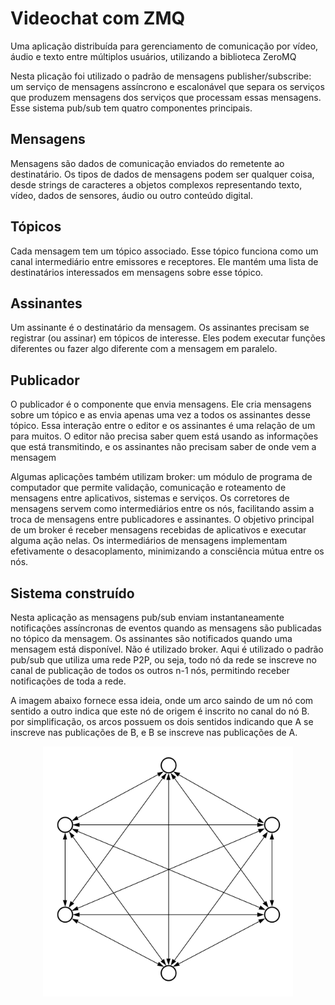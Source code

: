 # Videochat com ZMQ
Uma aplicação distribuída para gerenciamento de comunicação por vídeo, áudio e texto entre múltiplos usuários, utilizando a biblioteca ZeroMQ

Nesta plicação foi utilizado o padrão de mensagens publisher/subscribe: um serviço de mensagens assíncrono e escalonável que separa os serviços que produzem mensagens dos serviços que processam essas mensagens. Esse sistema pub/sub tem quatro componentes principais.

## Mensagens
Mensagens são dados de comunicação enviados do remetente ao destinatário. Os tipos de dados de mensagens podem ser qualquer coisa, desde strings de caracteres a objetos complexos representando texto, vídeo, dados de sensores, áudio ou outro conteúdo digital.

## Tópicos
Cada mensagem tem um tópico associado. Esse tópico funciona como um canal intermediário entre emissores e receptores. Ele mantém uma lista de destinatários interessados em mensagens sobre esse tópico.

## Assinantes
Um assinante é o destinatário da mensagem. Os assinantes precisam se registrar (ou assinar) em tópicos de interesse. Eles podem executar funções diferentes ou fazer algo diferente com a mensagem em paralelo.

## Publicador
O publicador é o componente que envia mensagens. Ele cria mensagens sobre um tópico e as envia apenas uma vez a todos os assinantes desse tópico. Essa interação entre o editor e os assinantes é uma relação de um para muitos. O editor não precisa saber quem está usando as informações que está transmitindo, e os assinantes não precisam saber de onde vem a mensagem


Algumas aplicações também utilizam broker: um módulo de programa de computador que permite validação, comunicação e roteamento de mensagens entre aplicativos, sistemas e serviços. Os corretores de mensagens servem como intermediários entre os nós, facilitando assim a troca de mensagens entre publicadores e assinantes. O objetivo principal de um broker é receber mensagens recebidas de aplicativos e executar alguma ação nelas. Os intermediários de mensagens implementam efetivamente o desacoplamento, minimizando a consciência mútua entre os nós.

## Sistema construído
Nesta aplicação as mensagens pub/sub enviam instantaneamente notificações assíncronas de eventos quando as mensagens são publicadas no tópico da mensagem. Os assinantes são notificados quando uma mensagem está disponível.
Não é utilizado broker. Aqui é utilizado o padrão pub/sub que utiliza uma rede P2P, ou seja, todo nó da rede se inscreve no canal de publicação de todos os outros n-1 nós, permitindo receber notificações de toda a rede. 

A imagem abaixo fornece essa ideia, onde um arco saindo de um nó com sentido a outro indica que este nó de origem é inscrito no canal do nó B. por simplificação, os arcos possuem os dois sentidos indicando que A se inscreve nas publicações de B, e B se inscreve nas publicações de A.

<div align="center">
  <img src="p2p-network.png" alt="rede p2p" style="width:400px; height:400px;" />
</div>


